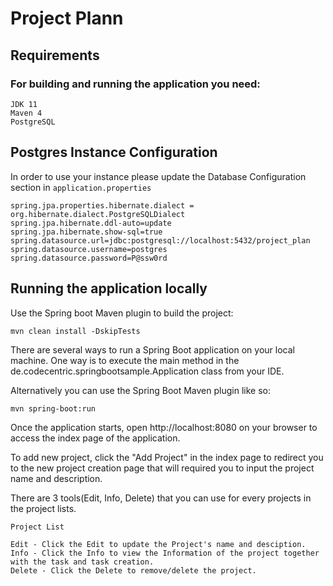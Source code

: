 # Project Plann

## Requirements

### For building and running the application you need:
```
JDK 11
Maven 4
PostgreSQL
```


## Postgres Instance Configuration
In order to use your instance please update the Database Configuration section in `application.properties`

```
spring.jpa.properties.hibernate.dialect = org.hibernate.dialect.PostgreSQLDialect
spring.jpa.hibernate.ddl-auto=update
spring.jpa.hibernate.show-sql=true
spring.datasource.url=jdbc:postgresql://localhost:5432/project_plan
spring.datasource.username=postgres
spring.datasource.password=P@ssw0rd
```

## Running the application locally
Use the Spring boot Maven plugin to build the project:
```
mvn clean install -DskipTests
```
There are several ways to run a Spring Boot application on your local machine. One way is to execute the main method in the de.codecentric.springbootsample.Application class from your IDE.

Alternatively you can use the Spring Boot Maven plugin like so:
```
mvn spring-boot:run
```

Once the application starts, open http://localhost:8080 on your browser to access the index page of the application.

To add new project, click the "Add Project" in the index page to redirect you to the new project creation page that will required you to input the project name and description.

There are 3 tools(Edit, Info, Delete) that you can use for every projects in the project lists.
```
Project List

Edit - Click the Edit to update the Project's name and desciption.
Info - Click the Info to view the Information of the project together with the task and task creation.
Delete - Click the Delete to remove/delete the project.
```


